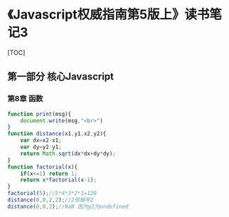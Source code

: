 # 《Javascript权威指南第5版上》读书笔记3

[TOC]

## 第一部分 核心Javascript

### 第8章 函数

```js
function print(msg){
    document.write(msg,"<br>")
}
function distance(x1,y1,x2,y2){
    var dx=x2-x1;
    var dy=y2-y1;
    return Math.sqrt(dx*dx+dy*dy);
}
function factorial(x){
    if(x<=1) return 1;
    return x*factorial(x-1);
}
factorial(5);//5*4*3*2*1=120
distance(0,0,2,2);//2倍根号2
distance(0,0,2);//NaN 因为y2为undefined
```

